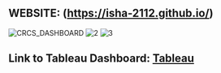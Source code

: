 ## WEBSITE: (https://isha-2112.github.io/)

![CRCS_DASHBOARD](https://github.com/ISHA-2112/ISHA-2112.github.io/assets/89999331/649277ff-0c72-4bcb-ba2a-4b746ecbb347)
![2](https://github.com/ISHA-2112/ISHA-2112.github.io/assets/89999331/ec7e9d01-cb71-4f86-97c9-055dd4a5389a)
![3](https://github.com/ISHA-2112/ISHA-2112.github.io/assets/89999331/f2ef3803-12fd-44ba-9c81-d5d3f09577ae)

## Link to Tableau Dashboard: [Tableau](https://public.tableau.com/views/Isha_Desai_CRCS_Dashboard/Dashboard2?:language=en-US&:display_count=n&:origin=viz_share_link)


